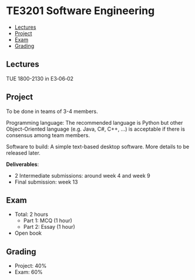 <link rel="stylesheet" href="{{baseUrl}}/css/main.css">

<include src="../common/header.md" />

<div class="website-content">

# TE3201 Software Engineering

* [Lectures](#lectures)
* [Project](#project)
* [Exam](#exam)
* [Grading](#grading)

## Lectures 

TUE 1800-2130 in E3‐06‐02  

## Project

To be done in teams of 3-4 members.

Programming language: The recommended language is Python but other Object-Oriented language (e.g. Java, C#, C++, ...) is acceptable if there is consensus among team members.

Software to build: A simple text-based desktop software. More details to be released later.

**Deliverables**:
* 2 Intermediate submissions: around week 4 and week 9
* Final submission: week 13

## Exam

* Total: 2 hours
  * Part 1: MCQ (1 hour)
  * Part 2: Essay (1 hour)
* Open book

## Grading
 
* Project: 40%
* Exam: 60%

</div>


